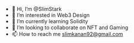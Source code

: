 - 👋 Hi, I’m @SlimStark
- 👀 I’m interested in Web3 Design
- 🌱 I’m currently learning Solidity
- 💞️ I’m looking to collaborate on NFT and Gaming
- 📫 How to reach me slimkanan92@gmail.com

<!---
SlimStark/SlimStark is a ✨ special ✨ repository because its `README.md` (this file) appears on your GitHub profile.
You can click the Preview link to take a look at your changes.
--->

